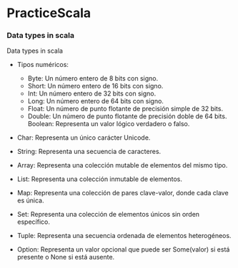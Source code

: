 # PracticeScala

### Data types in scala

Data types in scala
- Tipos numéricos:
    - Byte: Un número entero de 8 bits con signo.
    - Short: Un número entero de 16 bits con signo.
    - Int: Un número entero de 32 bits con signo.
    - Long: Un número entero de 64 bits con signo.
    - Float: Un número de punto flotante de precisión simple de 32 bits.
    - Double: Un número de punto flotante de precisión doble de 64 bits.
      Boolean: Representa un valor lógico verdadero o falso.

- Char: Representa un único carácter Unicode.

- String: Representa una secuencia de caracteres.

- Array: Representa una colección mutable de elementos del mismo tipo.

- List: Representa una colección inmutable de elementos.

- Map: Representa una colección de pares clave-valor, donde cada clave es única.

- Set: Representa una colección de elementos únicos sin orden específico.

- Tuple: Representa una secuencia ordenada de elementos heterogéneos.

- Option: Representa un valor opcional que puede ser Some(valor) si está presente o None si está ausente.